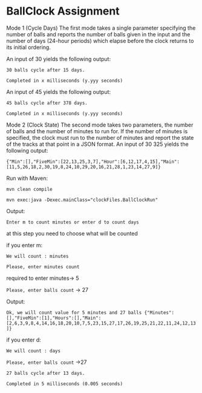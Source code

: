 # BallClock Assignment

Mode 1 (Cycle Days)
The first mode takes a single parameter specifying the number of balls and reports the number of balls given in the input and the number of days (24-hour periods) which elapse before the clock returns to its initial ordering.

An input of 30 yields the following output:

`30 balls cycle after 15 days.`

`Completed in x milliseconds (y.yyy seconds)`

An input of 45 yields the following output:

`45 balls cycle after 378 days.`

`Completed in x milliseconds (y.yyy seconds)`

Mode 2 (Clock State)
The second mode takes two parameters, the number of balls and the number of minutes to run for. If the number of minutes is specified, the clock must run to the number of minutes and report the state of the tracks at that point in a JSON format. An input of 30 325 yields the following output:

`{"Min":[],"FiveMin":[22,13,25,3,7],"Hour":[6,12,17,4,15],"Main":
[11,5,26,18,2,30,19,8,24,10,29,20,16,21,28,1,23,14,27,9]}`

Run with Maven:

`mvn clean compile`

`mvn exec:java -Dexec.mainClass="clockFiles.BallClockRun"`

Output:

`Enter m to count minutes or enter d to count days`

at this step you need to choose what will be counted

if you enter m:

`We will count : minutes`

`Please, enter minutes count`

required to enter minutes-> 5

`Please, enter balls count` -> 27

Output:

`Ok, we will count value for 5 minutes and 27 balls
{"Minutes":[],"FiveMin":[1],"Hours":[],"Main":[2,6,3,9,8,4,14,16,18,20,10,7,5,23,15,27,17,26,19,25,21,22,11,24,12,13]}`

if you enter d:

`We will count : days`

`Please, enter balls count` ->27

`27 balls cycle after 13 days.`

`Completed in 5 milliseconds (0.005 seconds)`
